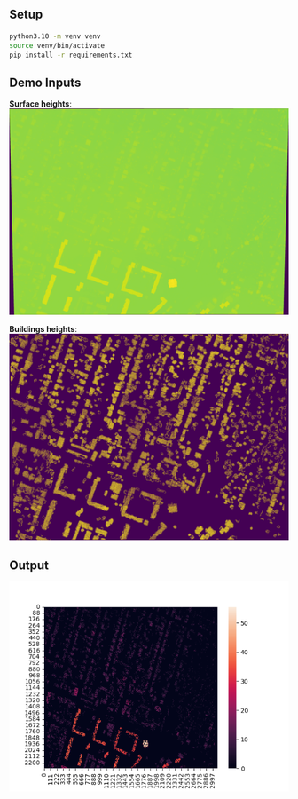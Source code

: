 ## Setup  

```bash
python3.10 -m venv venv
source venv/bin/activate
pip install -r requirements.txt
```
## Demo Inputs
**Surface heights**: 
![surface_heights](demo/input_all_heights.png) 

**Buildings heights**: 
![surface_heights](demo/input_buildings_heights.png)

## Output

![output_heights](demo/output_heatmap.png)